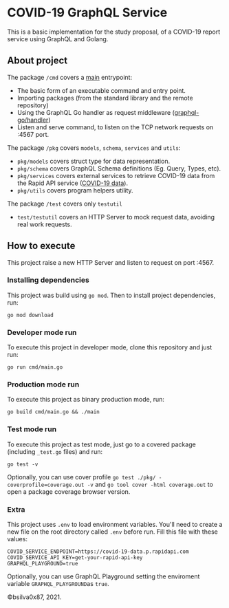 # COVID-19 GraphQL Service
This is a basic implementation for the study proposal, of a COVID-19 report service using GraphQL and Golang.

## About project
The package `/cmd` covers a [main](cmd/) entrypoint:
* The basic form of an executable command and entry point.
* Importing packages (from the standard library and the remote repository)
* Using the GraphQL Go handler as request middleware ([graphql-go/handler](https://github.com/graphql-go/handler))
* Listen and serve command, to listen on the TCP network requests on :4567 port.

The package `/pkg` covers `models`, `schema`, `services` and `utils`:
* `pkg/models` covers struct type for data representation.
* `pkg/schema` covers GraphQL Schema definitions (Eg. Query, Types, etc).
* `pkg/services` covers external services to retrieve COVID-19 data from the Rapid API service ([COVID-19 data](https://rapidapi.com/Gramzivi/api/covid-19-data)).
* `pkg/utils` covers program helpers utility.

The package `/test` covers only `testutil`
* `test/testutil` covers an HTTP Server to mock request data, avoiding real work requests.

## How to execute
This project raise a new HTTP Server and listen to request on port :4567.


### Installing dependencies
This project was build using `go mod`. Then to install project dependencies, run:
```
go mod download
```

### Developer mode run
To execute this project in developer mode, clone this repository and just run:
```
go run cmd/main.go
```

### Production mode run
To execute this project as binary production mode, run:
```
go build cmd/main.go && ./main
```

### Test mode run
To execute this project as test mode, just go to a covered package (including `_test.go` files) and run:
```
go test -v
```
Optionally, you can use cover profile `go test ./pkg/ -coverprofile=coverage.out -v` and `go tool cover -html coverage.out` to open a package coverage browser version.

### Extra
This project uses `.env` to load environment variables. You'll need to create a new file on the root directory called `.env` before run. Fill this file with these values:
```
COVID_SERVICE_ENDPOINT=https://covid-19-data.p.rapidapi.com
COVID_SERVICE_API_KEY=get-your-rapid-api-key
GRAPHQL_PLAYGROUND=true
```
Optionally, you can use GraphQL Playground setting the enviroment variable `GRAPHQL_PLAYGROUND`as `true`.

&copy;bsilva0x87, 2021.